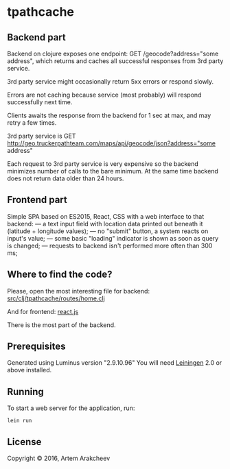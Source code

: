 # tpathcache

## Backend part

Backend on clojure exposes one endpoint: GET /geocode?address="some address", which returns and caches all successful responses from 3rd party service.

3rd party service might occasionally return 5xx errors or respond slowly.

Errors are not caching because service (most probably) will respond successfully next time.

Clients awaits the response from the backend for 1 sec at max, and may retry a few times.

3rd party service is GET http://geo.truckerpathteam.com/maps/api/geocode/json?address="some address"

Each request to 3rd party service is very expensive so the backend minimizes number of calls to the bare minimum. At the same time backend does not return data older than 24 hours.

## Frontend part

Simple SPA based on ES2015, React, CSS with a web interface to that backend:
— a text input field with location data printed out beneath it (latitude + longitude values);
— no "submit" button, a system reacts on input's value;
— some basic "loading" indicator is shown as soon as query is changed;
— requests to backend isn't performed more often than 300 ms;

## Where to find the code?

Please, open the most interesting file for backend:
[src/clj/tpathcache/routes/home.clj](src/clj/tpathcache/routes/home.clj)

And for frontend:
[react.js](react.js)

There is the most part of the backend.

## Prerequisites

Generated using Luminus version "2.9.10.96"
You will need [Leiningen][1] 2.0 or above installed.

[1]: https://github.com/technomancy/leiningen

## Running

To start a web server for the application, run:

    lein run

## License

Copyright © 2016, Artem Arakcheev
